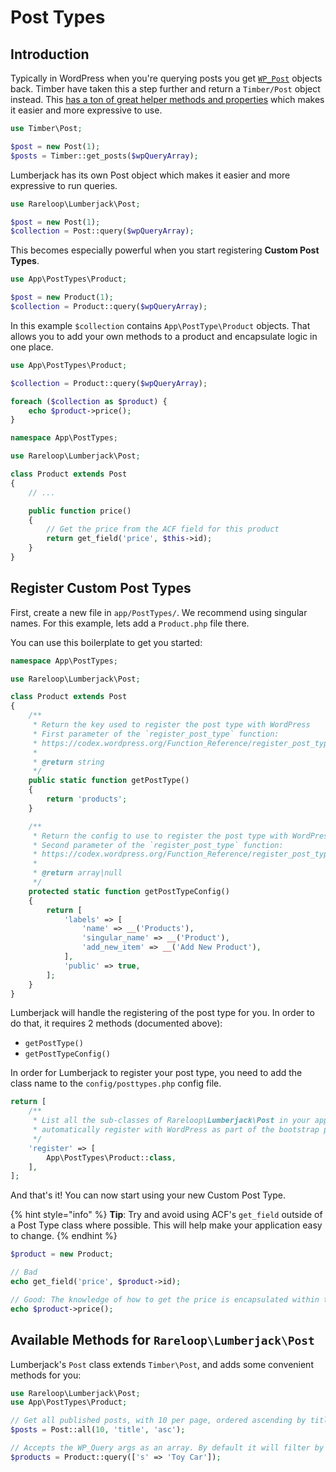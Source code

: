 # Post Types

## Introduction

Typically in WordPress when you're querying posts you get [`WP_Post`](https://codex.wordpress.org/Class_Reference/WP_Post) objects back. Timber have taken this a step further and return a `Timber/Post` object instead. This [has a ton of great helper methods and properties](https://timber.github.io/docs/reference/timber-post/) which makes it easier and more expressive to use.

```php
use Timber\Post;

$post = new Post(1);
$posts = Timber::get_posts($wpQueryArray);
```

Lumberjack has its own Post object which makes it easier and more expressive to run queries.

```php
use Rareloop\Lumberjack\Post;

$post = new Post(1);
$collection = Post::query($wpQueryArray);
```

This becomes especially powerful when you start registering **Custom Post Types**.

```php
use App\PostTypes\Product;

$post = new Product(1);
$collection = Product::query($wpQueryArray);
```

In this example `$collection` contains `App\PostType\Product` objects. That allows you to add your own methods to a product and encapsulate logic in one place.

```php
use App\PostTypes\Product;

$collection = Product::query($wpQueryArray);

foreach ($collection as $product) {
    echo $product->price();
}
```

```php
namespace App\PostTypes;

use Rareloop\Lumberjack\Post;

class Product extends Post
{
    // ...

    public function price()
    {
        // Get the price from the ACF field for this product
        return get_field('price', $this->id);
    }
}
```

## Register Custom Post Types

First, create a new file in `app/PostTypes/`. We recommend using singular names. For this example, lets add a `Product.php` file there.

You can use this boilerplate to get you started:

```php
namespace App\PostTypes;

use Rareloop\Lumberjack\Post;

class Product extends Post
{
    /**
     * Return the key used to register the post type with WordPress
     * First parameter of the `register_post_type` function:
     * https://codex.wordpress.org/Function_Reference/register_post_type
     *
     * @return string
     */
    public static function getPostType()
    {
        return 'products';
    }

    /**
     * Return the config to use to register the post type with WordPress
     * Second parameter of the `register_post_type` function:
     * https://codex.wordpress.org/Function_Reference/register_post_type
     *
     * @return array|null
     */
    protected static function getPostTypeConfig()
    {
        return [
            'labels' => [
                'name' => __('Products'),
                'singular_name' => __('Product'),
                'add_new_item' => __('Add New Product'),
            ],
            'public' => true,
        ];
    }
}
```

Lumberjack will handle the registering of the post type for you. In order to do that, it requires 2 methods \(documented above\):

* `getPostType()`
* `getPostTypeConfig()`

In order for Lumberjack to register your post type, you need to add the class name to the `config/posttypes.php` config file.

```php
return [
    /**
     * List all the sub-classes of Rareloop\Lumberjack\Post in your app that you wish to
     * automatically register with WordPress as part of the bootstrap process.
     */
    'register' => [
        App\PostTypes\Product::class,
    ],
];
```

And that's it! You can now start using your new Custom Post Type.

{% hint style="info" %}
**Tip**: Try and avoid using ACF's `get_field` outside of a Post Type class where possible. This will help make your application easy to change.
{% endhint %}

```php
$product = new Product;

// Bad
echo get_field('price', $product->id);

// Good: The knowledge of how to get the price is encapsulated within the Product class
echo $product->price();
```

## Available Methods for `Rareloop\Lumberjack\Post`

Lumberjack's `Post` class extends `Timber\Post`, and adds some convenient methods for you:

```php
use Rareloop\Lumberjack\Post;
use App\PostTypes\Product;

// Get all published posts, with 10 per page, ordered ascending by title
$posts = Post::all(10, 'title', 'asc');

// Accepts the WP_Query args as an array. By default it will filter by published posts for the correct post type too
$products = Product::query(['s' => 'Toy Car']);
```
